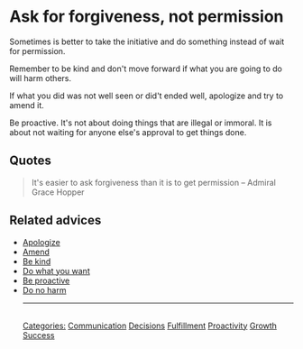 # Ask for forgiveness, not permission

Sometimes is better to take the initiative and do something instead of wait for permission.

Remember to be kind and don't move forward if what you are going to do will harm others.

If what you did was not well seen or did't ended well, apologize and try to amend it.

Be proactive. It's not about doing things that are illegal or immoral. It is about not waiting for anyone else's approval to get things done.

## Quotes

> It's easier to ask forgiveness than it is to get permission – Admiral Grace Hopper

## Related advices

- [Apologize](../Apologize/index.md)
- [Amend](../Amend/index.md)
- [Be kind](../Be%20kind/index.md)
- [Do what you want](../Do%20what%20you%20want/index.md)
- [Be proactive](../Be%20proactive/index.md)
- [Do no harm](../Do%20no%20harm/index.md)<hr/><br/>[Categories:](../Categories/index.md) [Communication](../Categories/Communication.md) [Decisions](../Categories/Decisions.md) [Fulfillment](../Categories/Fulfillment.md) [Proactivity](../Categories/Proactivity.md) [Growth](../Categories/Growth.md) [Success](../Categories/Success.md)